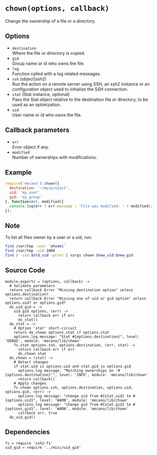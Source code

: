 
# `chown(options, callback)`

Change the ownership of a file or a directory.

## Options

*   `destination`   
    Where the file or directory is copied.   
*   `gid`   
    Group name or id who owns the file.   
*   `log`   
    Function called with a log related messages.   
*   `ssh` (object|ssh2)   
    Run the action on a remote server using SSH, an ssh2 instance or an
    configuration object used to initialize the SSH connection.   
*   `stat` (Stat instance, optional)   
    Pass the Stat object relative to the destination file or directory, to be
    used as an optimization.   
*   `uid`   
    User name or id who owns the file.   

## Callback parameters

*   `err`   
    Error object if any.   
*   `modified`   
    Number of ownerships with modifications.   

## Example

```js
require('mecano').chown({
  destination: '~/my/project',
  uid: 'my_user'
  gid: 'my_group'
}, function(err, modified){
  console.log(err ? err.message : 'File was modified: ' + modified);
});
```

## Note

To list all files owner by a user or a uid, run:

```bash
find /var/tmp -user `whoami`
find /var/tmp -uid 1000
find / -uid $old_uid -print | xargs chown $new_uid:$new_gid
```

## Source Code

    module.exports = (options, callback) ->
      # Validate parameters
      return callback Error "Missing destination option" unless options.destination?
      return callback Error "Missing one of uid or gid option" unless options.uid? or options.gid?
      do_uid_gid = ->
        uid_gid options, (err) ->
          return callback err if err
          do_stat()
      do_stat = ->
        # Option 'stat' short-circuit
        return do_chown options.stat if options.stat
        options.log message: "Stat #{options.destination}", level: 'DEBUG', module: 'mecano/lib/chown'
        fs.stat options.ssh, options.destination, (err, stat) ->
          return callback err if err
          do_chown stat
      do_chown = (stat) ->
        # Detect changes
        if stat.uid is options.uid and stat.gid is options.gid
          options.log message: "Matching ownerships on '#{options.destination}'", level: 'INFO', module: 'mecano/lib/chown'
          return callback()
        # Apply changes
        fs.chown options.ssh, options.destination, options.uid, options.gid, (err) ->
          options.log message: "change uid from #{stat.uid} to #{options.uid}", level: 'WARN', module: 'mecano/lib/chown'
          options.log message: "change gid from #{stat.gid} to #{options.gid}", level: 'WARN', module: 'mecano/lib/chown'
          callback err, true
      do_uid_gid()

## Dependencies

    fs = require 'ssh2-fs'
    uid_gid = require '../misc/uid_gid'
